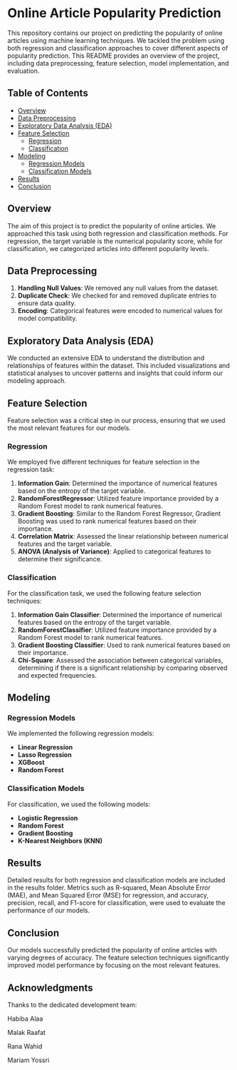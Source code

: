 # Online Article Popularity Prediction

This repository contains our project on predicting the popularity of online articles using machine learning techniques. We tackled the problem using both regression and classification approaches to cover different aspects of popularity prediction. This README provides an overview of the project, including data preprocessing, feature selection, model implementation, and evaluation.

## Table of Contents

- [Overview](#overview)
- [Data Preprocessing](#data-preprocessing)
- [Exploratory Data Analysis (EDA)](#exploratory-data-analysis-eda)
- [Feature Selection](#feature-selection)
  - [Regression](#regression)
  - [Classification](#classification)
- [Modeling](#modeling)
  - [Regression Models](#regression-models)
  - [Classification Models](#classification-models)
- [Results](#results)
- [Conclusion](#conclusion)

## Overview

The aim of this project is to predict the popularity of online articles. We approached this task using both regression and classification methods. For regression, the target variable is the numerical popularity score, while for classification, we categorized articles into different popularity levels.

## Data Preprocessing

1. **Handling Null Values**: We removed any null values from the dataset.
2. **Duplicate Check**: We checked for and removed duplicate entries to ensure data quality.
3. **Encoding**: Categorical features were encoded to numerical values for model compatibility.

## Exploratory Data Analysis (EDA)

We conducted an extensive EDA to understand the distribution and relationships of features within the dataset. This included visualizations and statistical analyses to uncover patterns and insights that could inform our modeling approach.

## Feature Selection

Feature selection was a critical step in our process, ensuring that we used the most relevant features for our models.

### Regression

We employed five different techniques for feature selection in the regression task:

1. **Information Gain**: Determined the importance of numerical features based on the entropy of the target variable.
2. **RandomForestRegressor**: Utilized feature importance provided by a Random Forest model to rank numerical features.
3. **Gradient Boosting**: Similar to the Random Forest Regressor, Gradient Boosting was used to rank numerical features based on their importance.
4. **Correlation Matrix**: Assessed the linear relationship between numerical features and the target variable.
5. **ANOVA (Analysis of Variance)**: Applied to categorical features to determine their significance.

### Classification

For the classification task, we used the following feature selection techniques:

1. **Information Gain Classifier**: Determined the importance of numerical features based on the entropy of the target variable.
2. **RandomForestClassifier**: Utilized feature importance provided by a Random Forest model to rank numerical features.
3. **Gradient Boosting Classifier**: Used to rank numerical features based on their importance.
4. **Chi-Square**: Assessed the association between categorical variables, determining if there is a significant relationship by comparing observed and expected frequencies.

## Modeling

### Regression Models

We implemented the following regression models:

- **Linear Regression**
- **Lasso Regression**
- **XGBoost**
- **Random Forest**

### Classification Models

For classification, we used the following models:

- **Logistic Regression**
- **Random Forest**
- **Gradient Boosting**
- **K-Nearest Neighbors (KNN)**

## Results

Detailed results for both regression and classification models are included in the results folder. Metrics such as R-squared, Mean Absolute Error (MAE), and Mean Squared Error (MSE) for regression, and accuracy, precision, recall, and F1-score for classification, were used to evaluate the performance of our models.

## Conclusion

Our models successfully predicted the popularity of online articles with varying degrees of accuracy. The feature selection techniques significantly improved model performance by focusing on the most relevant features.

## Acknowledgments
Thanks to the dedicated development team:

Habiba Alaa

Malak Raafat

Rana Wahid

Mariam Yossri

